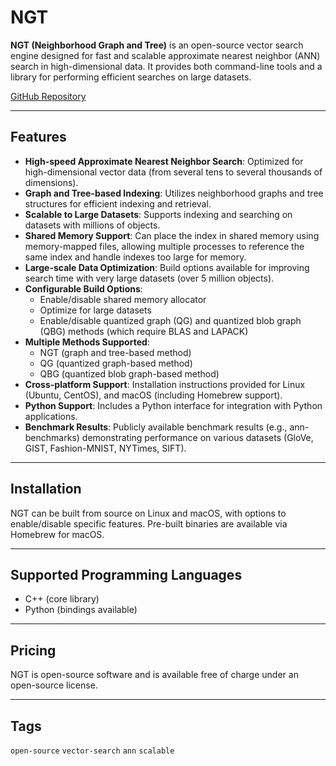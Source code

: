 # NGT

**NGT (Neighborhood Graph and Tree)** is an open-source vector search engine designed for fast and scalable approximate nearest neighbor (ANN) search in high-dimensional data. It provides both command-line tools and a library for performing efficient searches on large datasets.

[GitHub Repository](https://github.com/yahoojapan/NGT)

---

## Features

- **High-speed Approximate Nearest Neighbor Search**: Optimized for high-dimensional vector data (from several tens to several thousands of dimensions).
- **Graph and Tree-based Indexing**: Utilizes neighborhood graphs and tree structures for efficient indexing and retrieval.
- **Scalable to Large Datasets**: Supports indexing and searching on datasets with millions of objects.
- **Shared Memory Support**: Can place the index in shared memory using memory-mapped files, allowing multiple processes to reference the same index and handle indexes too large for memory.
- **Large-scale Data Optimization**: Build options available for improving search time with very large datasets (over 5 million objects).
- **Configurable Build Options**:
  - Enable/disable shared memory allocator
  - Optimize for large datasets
  - Enable/disable quantized graph (QG) and quantized blob graph (QBG) methods (which require BLAS and LAPACK)
- **Multiple Methods Supported**:
  - NGT (graph and tree-based method)
  - QG (quantized graph-based method)
  - QBG (quantized blob graph-based method)
- **Cross-platform Support**: Installation instructions provided for Linux (Ubuntu, CentOS), and macOS (including Homebrew support).
- **Python Support**: Includes a Python interface for integration with Python applications.
- **Benchmark Results**: Publicly available benchmark results (e.g., ann-benchmarks) demonstrating performance on various datasets (GloVe, GIST, Fashion-MNIST, NYTimes, SIFT).

---

## Installation

NGT can be built from source on Linux and macOS, with options to enable/disable specific features. Pre-built binaries are available via Homebrew for macOS.

---

## Supported Programming Languages

- C++ (core library)
- Python (bindings available)

---

## Pricing

NGT is open-source software and is available free of charge under an open-source license.

---

## Tags

`open-source` `vector-search` `ann` `scalable`